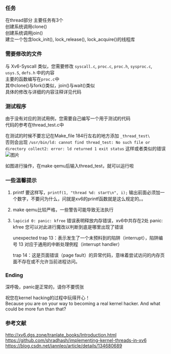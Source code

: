 ### 任务
在thread部分 主要任务有3个 \
创建系统调用clone()  \
创建系统调用join() \
建立一个包含lock_init(), lock_release(), lock_acquire()的线程库 

### 需要修改的文件
与 Xv6-Syscall 类似，您需要修改 `syscall.c`, `proc.c`, `proc.h`, `sysproc.c`, `usys.S`, `defs.h` 中的内容 \
主要的函数编写在`proc.c`中 \
其中clone()与fork()类似，join()与wait()类似 \
具体的修改与详细的内容注释详见代码

### 测试程序
由于没有对应的测试用例，您需要自己编写一个用于测试的代码 \
代码的参考在thread_test.c中 

在测试的时候不要忘记在Make_file 184行左右的地方添加 `_thread_test\` \
否则会出现 `/usr/bin/ld: cannot find thread_test: No such file or directory
collect2: error: ld returned 1 exit status` 这样或者类似的错误
![图片](https://github.com/julymiaw/Operating_System/assets/143331086/910225e8-7060-45f7-9894-483c3521ebe3)

如图进行操作，在make qemu后输入thread_test，就可以运行啦

### 一些温馨提示
1. printf 要这样写，`printf(1, "thread %d: start\n", i);` 输出前面必须加一个数字，不要问为什么，问就是xv6的printf函数就是这么规定的。。

2. make qemu比较严格，一些警告可能导致无法执行

3. `lapicid 0: panic: kfree` 错误表明释放内存错误，xv6中共存在2处 panic: kfree 您可以对此进行魔改以判断到底是哪里出现了错误
  
   unexpected trap 13：表示发生了一个未预料到的陷阱（interrupt），陷阱编号 13 对应于通用的中断处理例程（interrupt handler）

   trap 14：这是页面错误（page fault）的异常代码，意味着尝试访问的内存页面不存在或不允许当前进程访问。

### Ending
深呼吸，panic是正常的，请你不要慌张

祝您在kernel hacking的过程中玩得开心！\
Because you are on your way to becoming a real kernel hacker. And what could be more fun than that?

### 参考文献
http://xv6.dgs.zone/tranlate_books/Introduction.html \
https://github.com/shradhash/implementing-kernel-threads-in-xv6 \
https://blog.csdn.net/jannleo/article/details/134680689
